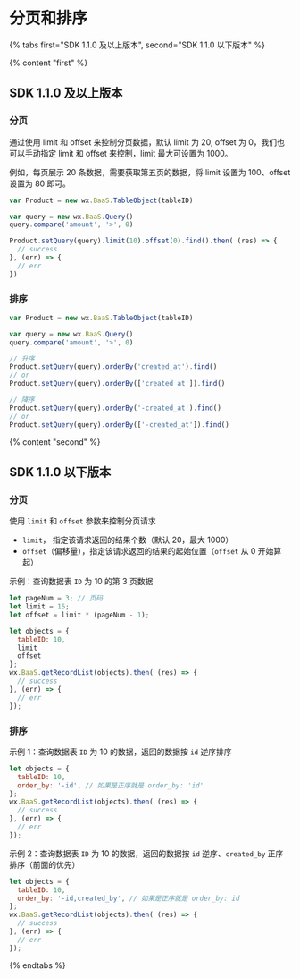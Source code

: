 # 分页和排序

{% tabs first="SDK 1.1.0 及以上版本", second="SDK 1.1.0 以下版本" %}

{% content "first" %}

## SDK 1.1.0 及以上版本

### 分页

通过使用 limit 和 offset 来控制分页数据，默认 limit 为 20, offset 为 0，我们也可以手动指定 limit 和 offset 来控制，limit 最大可设置为 1000。

例如，每页展示 20 条数据，需要获取第五页的数据，将 limit 设置为 100、offset 设置为 80 即可。

```js
var Product = new wx.BaaS.TableObject(tableID)

var query = new wx.BaaS.Query()
query.compare('amount', '>', 0)

Product.setQuery(query).limit(10).offset(0).find().then( (res) => {
  // success
}, (err) => {
  // err
})
```

### 排序

```js
var Product = new wx.BaaS.TableObject(tableID)

var query = new wx.BaaS.Query()
query.compare('amount', '>', 0)

// 升序
Product.setQuery(query).orderBy('created_at').find()
// or
Product.setQuery(query).orderBy(['created_at']).find()

// 降序
Product.setQuery(query).orderBy('-created_at').find()
// or
Product.setQuery(query).orderBy(['-created_at']).find()
```

{% content "second" %}

## SDK 1.1.0 以下版本

### 分页

使用 `limit` 和 `offset` 参数来控制分页请求

- `limit`， 指定该请求返回的结果个数（默认 20，最大 1000）
- `offset`（偏移量），指定该请求返回的结果的起始位置（`offset` 从 0 开始算起）

示例：查询数据表 `ID` 为 10 的第 3 页数据

```js
let pageNum = 3; // 页码
let limit = 16;
let offset = limit * (pageNum - 1);

let objects = {
  tableID: 10,
  limit
  offset
};
wx.BaaS.getRecordList(objects).then( (res) => {
  // success
}, (err) => {
  // err
});
```

### 排序

示例 1：查询数据表 `ID` 为 10 的数据，返回的数据按 `id` 逆序排序

```js
let objects = {
  tableID: 10,
  order_by: '-id', // 如果是正序就是 order_by: 'id'
};
wx.BaaS.getRecordList(objects).then( (res) => {
  // success
}, (err) => {
  // err
});
```

示例 2：查询数据表 `ID` 为 10 的数据，返回的数据按 `id` 逆序、`created_by` 正序排序（前面的优先）

```js
let objects = {
  tableID: 10,
  order_by: '-id,created_by', // 如果是正序就是 order_by: id
};
wx.BaaS.getRecordList(objects).then( (res) => {
  // success
}, (err) => {
  // err
});
```

{% endtabs %}